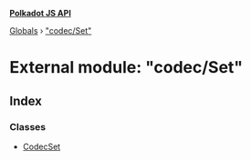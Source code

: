 **[Polkadot JS API](../README.md)**

[Globals](../globals.md) › ["codec/Set"](_codec_set_.md)

# External module: "codec/Set"

## Index

### Classes

* [CodecSet](../classes/_codec_set_.codecset.md)
